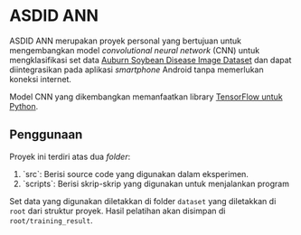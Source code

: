 # ASDID ANN

ASDID ANN merupakan proyek personal yang bertujuan untuk mengembangkan model *convolutional neural network* (CNN) untuk mengklasifikasi set data [Auburn Soybean Disease Image Dataset](https://datadryad.org/stash/dataset/doi:10.5061/dryad.41ns1rnj3) dan dapat diintegrasikan pada aplikasi *smartphone* Android tanpa memerlukan koneksi internet. 

Model CNN yang dikembangkan memanfaatkan library [TensorFlow untuk Python](https://github.com/tensorflow/tensorflow).

## Penggunaan
Proyek ini terdiri atas dua *folder*:
<ol>
  <li>`src`: Berisi source code yang digunakan dalam eksperimen.</li>
  <li>`scripts`: Berisi skrip-skrip yang digunakan untuk menjalankan program</li>
</ol>

Set data yang digunakan diletakkan di folder `dataset` yang diletakkan di `root` dari struktur proyek. Hasil pelatihan akan disimpan di `root/training_result`. 
